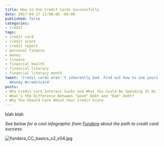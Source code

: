 ```yaml
---
title: How to Use Credit Cards Successfully
date: 2017-04-17 11:00:00 -04:00
published: false
categories:
- Credit
tags:
- credit card
- credit score
- credit report
- personal finance
- money
- finance
- financial health
- financial literacy
- financial literacy month
tweet: 'Credit cards aren''t inherently bad. Find out how to use yours properly! #credit
  #money #creditcard'
posts:
- Why Credit Card Interest Sucks and What You Could Be Spending It On Instead
- What's the Difference Between "Good" Debt and "Bad" Debt?
- Why You Should Care About Your Credit Score
---
```


blah blah

*See below for a cool infographic from [Fundera](https://www.fundera.com/) about the path to credit card success.*

![fundera_CC_basics_x2_v04.jpg](/uploads/fundera_CC_basics_x2_v04.jpg)
